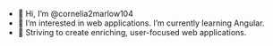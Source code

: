 - 👋 Hi, I’m @cornelia2marlow104
- 👀 I’m interested in web applications. I’m currently learning Angular.
- 🌱 Striving to create enriching, user-focused web applications.
